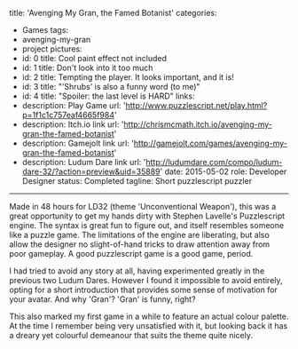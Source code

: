 title: 'Avenging My Gran, the Famed Botanist'
categories:
  - Games
tags:
  - avenging-my-gran
  - project
pictures:
  - id: 0
    title: Cool paint effect not included
  - id: 1
    title: Don't look into it too much
  - id: 2
    title: Tempting the player. It looks important, and it is!
  - id: 3
    title: "'Shrubs' is also a funny word (to me)"
  - id: 4
    title: "Spoiler: the last level is HARD"
links:
  - description: Play Game
    url: 'http://www.puzzlescript.net/play.html?p=1f1c1c757eaf4665f984'
  - description: Itch.io link
    url: 'http://chrismcmath.itch.io/avenging-my-gran-the-famed-botanist'
  - description: Gamejolt link
    url: 'http://gamejolt.com/games/avenging-my-gran-the-famed-botanist'
  - description: Ludum Dare link
    url: 'http://ludumdare.com/compo/ludum-dare-32/?action=preview&uid=35889'
date: 2015-05-02
role: Developer Designer
status: Completed
tagline: Short puzzlescript puzzler
---

Made in 48 hours for LD32 (theme 'Unconventional Weapon'), this was a great opportunity to get my hands dirty with Stephen Lavelle's Puzzlescript engine. The syntax is great fun to figure out, and itself resembles someone like a puzzle game. The limitations of the engine are liberating, but also allow the designer no slight-of-hand tricks to draw attention away from poor gameplay. A good puzzlescript game is a good game, period.

I had tried to avoid any story at all, having experimented greatly in the previous two Ludum Dares. However I found it impossible to avoid entirely, opting for a short introduction that provides some sense of motivation for your avatar. And why 'Gran'? 'Gran' is funny, right?

This also marked my first game in a while to feature an actual colour palette. At the time I remember being very unsatisfied with it, but looking back it has a dreary yet colourful demeanour that suits the theme quite nicely.

